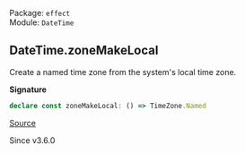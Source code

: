 Package: `effect`<br />
Module: `DateTime`<br />

## DateTime.zoneMakeLocal

Create a named time zone from the system's local time zone.

**Signature**

```ts
declare const zoneMakeLocal: () => TimeZone.Named
```

[Source](https://github.com/Effect-TS/effect/tree/main/packages/effect/src/DateTime.ts#L639)

Since v3.6.0
